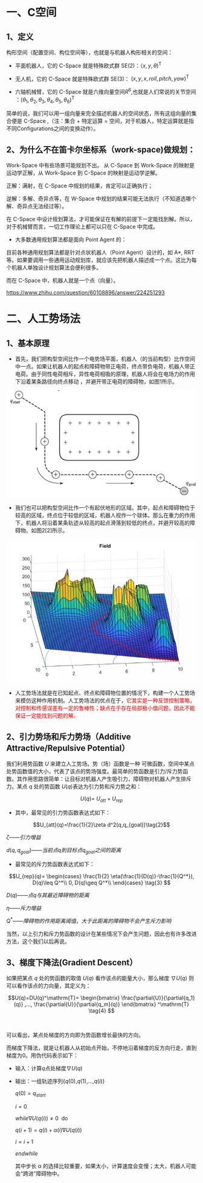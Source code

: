 # 一、C空间

## 1、定义
构形空间（配置空间、构位空间等），也就是与机器人构形相关的空间：

+ 平面机器人，它的 C-Space 就是特殊欧式群 SE(2)：$（x,y,\theta)^\mathrm{T}$

+ 无人机，它的 C-Space 就是特殊欧式群 SE(3)：
$(x,y,x,roll,pitch,yaw)^\mathrm{T}$

+ 六轴机械臂，它的 C-Space 就是六维向量空间$R^6$,也就是人们常说的关节空间 ：$(\theta_1,\theta_2,\theta_3,\theta_4,\theta_5,\theta_6)^\mathrm{T}$

简单的说，我们可以用一组向量来完全描述机器人的空间状态，所有这组向量的集合便是 C-Space ,（注：集合 + 特定运算 = 空间，对于机器人，特定运算就是指不同Configurations之间的变换动作）。

## 2、为什么不在笛卡尔坐标系（work-space)做规划：
Work-Space 中有些场景可能规划不出。
从 C-Space 到 Work-Space 的映射是运动学正解，从 Work-Space 到 C-Space 的映射是运动学逆解。

正解：满射，在 C-Space 中规划的结果，肯定可以正确执行；

逆解：多解、奇异点等，在 W-Space 中规划的结果可能无法执行（不知道选哪个解、奇异点无法经过等）。

在 C-Space 中设计规划算法，才可能保证在有解的前提下一定能找到解。所以，对于机械臂而言，一切工作理论上都可以只在 C-Space 中完成。

+ 大多数通用规划算法都是面向 Point Agent 的：

目前各种通用规划算法都是针对点状机器人（Point Agent）设计的，如 A*, RRT 等。如果要调用一些通用运动规划库，就应该先把机器人描述成一个点。这比为每个机器人单独设计规划算法会便利很多。

而在 C-Space 中，机器人就是一个点（向量）。

https://www.zhihu.com/question/60108896/answer/224251293

# 二、人工势场法

## 1、基本原理
+ 首先，我们把构型空间比作一个电势场平面，机器人（的当前构型）比作空间中一点。如果让机器人的起点和障碍物带正电荷，终点带负电荷，机器人带正电荷。由于同性电荷相斥，异性电荷相吸的原理，机器人将会在电场力的作用下沿着某条路径向终点移动 ，并避开带正电荷的障碍物，如图1所示。

<div align=center><img src ="picture/location_planing_notes/1.jpg"/></div>

+ 我们也可以把构型空间比作一个有起伏地形的区域。其中，起点和障碍物位于较高的区域，终点位于较低的区域，机器人视作一个球体。那么在重力的作用下，机器人将沿着某条轨迹从较高的起点滑落到较低的终点，并避开较高的障碍物。如图2[2]所示。
<div align=center><img src ="picture/location_planing_notes/2.jpg"/></div>

+ 人工势场法就是在已知起点、终点和障碍物位置的情况下，构建一个人工势场来模仿这种作用机制。人工势场法的优点在于，<font color="#dd0000">它其实是一种反馈控制策略，对控制和传感误差有一定的鲁棒性；缺点在于存在局部极小值问题，因此不能保证一定能找到问题的解。</font><br /> 


## 2、引力势场和斥力势场（Additive Attractive/Repulsive Potential）
我们利用势函数 $U$ 来建立人工势场。势（场）函数是一种
可微函数，空间中某点处势函数值的大小，代表了该点的势场强度。最简单的势函数是引力/斥力势函数。其作用思路很简单：让目标对机器人产生吸引力，障碍物对机器人产生排斥力。某点 $q$ 处的势函数 $U(q)$表达为引力势和斥力势之和：

$$U(q)=\ U_{att}+U_{rep}\tag{1}$$      
+ 其中，最常见的引力势函数表达式如下：

$$U_{att}(q)=\frac{1}{2}\zeta d^2(q,q_{goal})\tag{2}$$

$\zeta——引力增益$

$d(q,q_{goal})——当前点q到目标点q_{goal}之间的距离$

+ 最常见的斥力势函数表达式如下：

$$U_{rep}(q)=
\begin{cases}
\frac{1}{2} \eta(\frac{1}{D(q)}-\frac{1}{Q^*}), D(q)\leq Q^*\\
0, D(q)\geq Q^*\\
\end{cases}
\tag{3}
$$

$D(q)——点q与其最近障碍物的距离$

$\eta——斥力增益$

$Q^*——障碍物的作用距离阈值，大于此距离的障碍物不会产生斥力影响$

当然，以上引力和斥力势函数的设计在某些情况下会产生问题，因此也有许多改进方法，这个我们以后再说。



## 3、梯度下降法(Gradient Descent）
如果把某点 $q$ 处的势函数的取值 $U(q)$ 看作该点的能量大小，那么梯度 $\nabla U(q)$ 则可以看作该点的力向量，其定义为：

$$U(q)=DU(q)^\mathrm{T}=
\begin{bmatrix}
 \frac{\partial{U}}{\partial{q_1}(q)} ,...,
 \frac{\partial{U}}{\partial{q_m}(q)}
 \end{bmatrix} 
 ^\mathrm{T}
 \tag{4}
 $$

&nbsp;

可以看出，某点处梯度的方向即为势函数增长最快的方向。

而梯度下降法，就是让机器人从初始点开始，不停地沿着梯度的反方向行走，直到梯度为0。用伪代码表示如下：

+ 输入：计算$q$点处梯度$\nabla U(q)$

+ 输出：一组轨迹序列{$q(0)$,$q(1)$,...,$q(i)$}

    $q(0)=q_{start}$

    $i=0$

    $while \nabla U(q(i)) \neq 0$ &nbsp;do

    $q(i+1)=q(i)+\alpha(i)\nabla U(q(i))$

    $i=i+1$

    $end while$

    其中步长 α 的选择比较重要，如果太小，计算速度会变慢；太大，机器人可能会“跨进”障碍物中。




